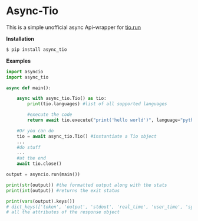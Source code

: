 # Async-Tio
This is a simple unofficial async Api-wrapper for [tio.run](https://tio.run/#)

**Installation**
```bash
$ pip install async_tio
```

**Examples**
```py
import asyncio
import async_tio

async def main():

    async with async_tio.Tio() as tio:
        print(tio.languages) #list of all supported languages

        #execute the code
        return await tio.execute("print('hello world')", language="python3")

    #Or you can do
    tio = await async_tio.Tio() #instantiate a Tio object
    ...
    #do stuff
    ...
    #at the end
    await tio.close()

output = asyncio.run(main())

print(str(output)) #the formatted output along with the stats
print(int(output)) #returns the exit status

print(vars(output).keys())
# dict_keys(['token', 'output', 'stdout', 'real_time', 'user_time', 'sys_time', 'cpu_usage', 'exit_status'])
# all the attributes of the response object
```
